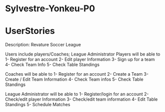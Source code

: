 # Sylvestre-Yonkeu-P0

# UserStories
Description: Revature Soccer League

Users include players/Coaches; League Administrator
 Players will be able to 
 1- Register for an account
 2- Edit player Information
 3- Sign up for a team
 4- Check Team Info
 5- Check Table Standings
 
 Coaches will be able to
 1- Register for an account
 2- Create a Team
 3- Create / Edit Team Information
 4- Check Team infos
 5- Check Table Standings
 
 League Administrator will be able to
 1- Register/login for an account
 2- Check/edit player Information
 3- Check/edit team information
 4- Edit Table Standings
 5- Schedule Matches
 
 


